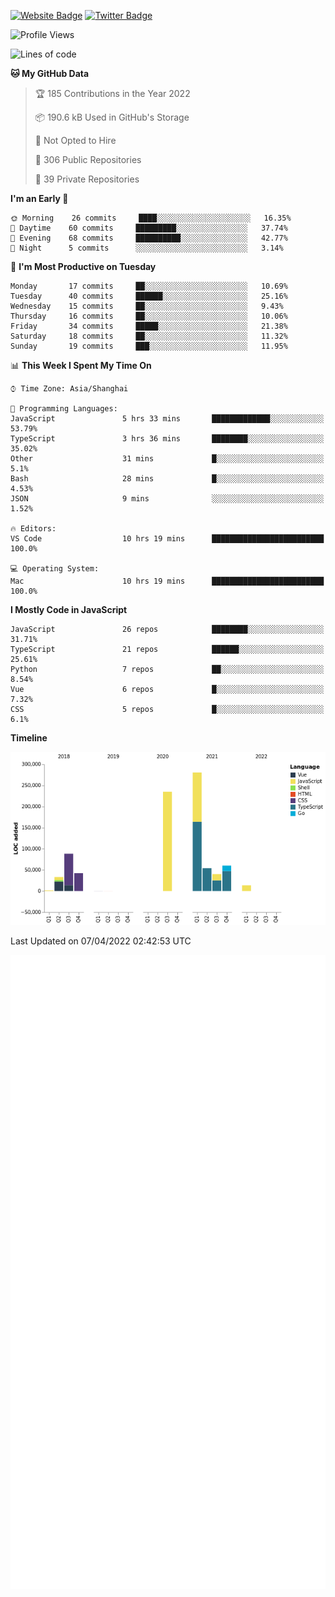 [![Website Badge](https://img.shields.io/badge/-caos.me-444444?style=flat&logo=Google-Chrome&logoColor=f2f2f2&link=https://caos.me)](https://caos.me)
[![Twitter Badge](https://img.shields.io/badge/-@caosbad-1da1f2?style=flat&labelColor=1ca0f1&logo=twitter&logoColor=white&link=https://twitter.com/caosbad)](https://twitter.com/caosbad)



<!--START_SECTION:waka-->
![Profile Views](http://img.shields.io/badge/Profile%20Views-3-blue)

![Lines of code](https://img.shields.io/badge/From%20Hello%20World%20I%27ve%20Written-849%20Thousand%20lines%20of%20code-blue)

**🐱 My GitHub Data** 

> 🏆 185 Contributions in the Year 2022
 > 
> 📦 190.6 kB Used in GitHub's Storage 
 > 
> 🚫 Not Opted to Hire
 > 
> 📜 306 Public Repositories 
 > 
> 🔑 39 Private Repositories  
 > 
**I'm an Early 🐤** 

```text
🌞 Morning    26 commits     ████░░░░░░░░░░░░░░░░░░░░░   16.35% 
🌆 Daytime    60 commits     █████████░░░░░░░░░░░░░░░░   37.74% 
🌃 Evening    68 commits     ██████████░░░░░░░░░░░░░░░   42.77% 
🌙 Night      5 commits      ░░░░░░░░░░░░░░░░░░░░░░░░░   3.14%

```
📅 **I'm Most Productive on Tuesday** 

```text
Monday       17 commits     ██░░░░░░░░░░░░░░░░░░░░░░░   10.69% 
Tuesday      40 commits     ██████░░░░░░░░░░░░░░░░░░░   25.16% 
Wednesday    15 commits     ██░░░░░░░░░░░░░░░░░░░░░░░   9.43% 
Thursday     16 commits     ██░░░░░░░░░░░░░░░░░░░░░░░   10.06% 
Friday       34 commits     █████░░░░░░░░░░░░░░░░░░░░   21.38% 
Saturday     18 commits     ██░░░░░░░░░░░░░░░░░░░░░░░   11.32% 
Sunday       19 commits     ███░░░░░░░░░░░░░░░░░░░░░░   11.95%

```


📊 **This Week I Spent My Time On** 

```text
⌚︎ Time Zone: Asia/Shanghai

💬 Programming Languages: 
JavaScript               5 hrs 33 mins       █████████████░░░░░░░░░░░░   53.79% 
TypeScript               3 hrs 36 mins       ████████░░░░░░░░░░░░░░░░░   35.02% 
Other                    31 mins             █░░░░░░░░░░░░░░░░░░░░░░░░   5.1% 
Bash                     28 mins             █░░░░░░░░░░░░░░░░░░░░░░░░   4.53% 
JSON                     9 mins              ░░░░░░░░░░░░░░░░░░░░░░░░░   1.52%

🔥 Editors: 
VS Code                  10 hrs 19 mins      █████████████████████████   100.0%

💻 Operating System: 
Mac                      10 hrs 19 mins      █████████████████████████   100.0%

```

**I Mostly Code in JavaScript** 

```text
JavaScript               26 repos            ████████░░░░░░░░░░░░░░░░░   31.71% 
TypeScript               21 repos            ██████░░░░░░░░░░░░░░░░░░░   25.61% 
Python                   7 repos             ██░░░░░░░░░░░░░░░░░░░░░░░   8.54% 
Vue                      6 repos             █░░░░░░░░░░░░░░░░░░░░░░░░   7.32% 
CSS                      5 repos             █░░░░░░░░░░░░░░░░░░░░░░░░   6.1%

```


**Timeline**

![Chart not found](https://raw.githubusercontent.com/caosbad/caosbad/master/charts/bar_graph.png) 


 Last Updated on 07/04/2022 02:42:53 UTC
<!--END_SECTION:waka-->


![Metrics](https://github.com/caosbad/CaosBad/blob/master/github-metrics.svg)

